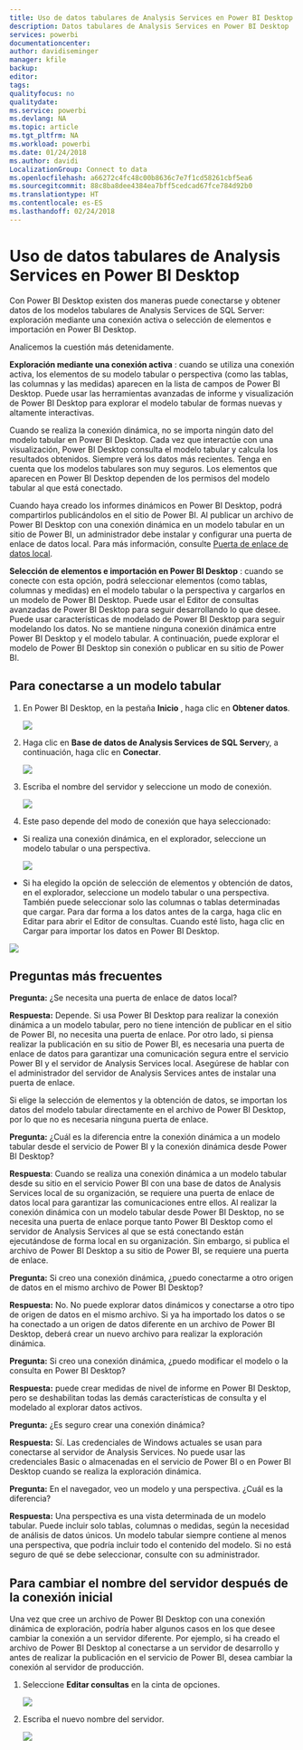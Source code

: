 ```yaml
---
title: Uso de datos tabulares de Analysis Services en Power BI Desktop
description: Datos tabulares de Analysis Services en Power BI Desktop
services: powerbi
documentationcenter: 
author: davidiseminger
manager: kfile
backup: 
editor: 
tags: 
qualityfocus: no
qualitydate: 
ms.service: powerbi
ms.devlang: NA
ms.topic: article
ms.tgt_pltfrm: NA
ms.workload: powerbi
ms.date: 01/24/2018
ms.author: davidi
LocalizationGroup: Connect to data
ms.openlocfilehash: a66272c4fc48c00b8636c7e7f1cd58261cbf5ea6
ms.sourcegitcommit: 88c8ba8dee4384ea7bff5cedcad67fce784d92b0
ms.translationtype: HT
ms.contentlocale: es-ES
ms.lasthandoff: 02/24/2018
---
```

# <a name="using-analysis-services-tabular-data-in-power-bi-desktop"></a>Uso de datos tabulares de Analysis Services en Power BI Desktop
Con Power BI Desktop existen dos maneras puede conectarse y obtener datos de los modelos tabulares de Analysis Services de SQL Server: exploración mediante una conexión activa o selección de elementos e importación en Power BI Desktop.

Analicemos la cuestión más detenidamente.

**Exploración mediante una conexión activa** : cuando se utiliza una conexión activa, los elementos de su modelo tabular o perspectiva (como las tablas, las columnas y las medidas) aparecen en la lista de campos de Power BI Desktop. Puede usar las herramientas avanzadas de informe y visualización de Power BI Desktop para explorar el modelo tabular de formas nuevas y altamente interactivas.

Cuando se realiza la conexión dinámica, no se importa ningún dato del modelo tabular en Power BI Desktop. Cada vez que interactúe con una visualización, Power BI Desktop consulta el modelo tabular y calcula los resultados obtenidos. Siempre verá los datos más recientes. Tenga en cuenta que los modelos tabulares son muy seguros. Los elementos que aparecen en Power BI Desktop dependen de los permisos del modelo tabular al que está conectado.

Cuando haya creado los informes dinámicos en Power BI Desktop, podrá compartirlos publicándolos en el sitio de Power BI. Al publicar un archivo de Power BI Desktop con una conexión dinámica en un modelo tabular en un sitio de Power BI, un administrador debe instalar y configurar una puerta de enlace de datos local. Para más información, consulte [Puerta de enlace de datos local](service-gateway-onprem.md).

**Selección de elementos e importación en Power BI Desktop** : cuando se conecte con esta opción, podrá seleccionar elementos (como tablas, columnas y medidas) en el modelo tabular o la perspectiva y cargarlos en un modelo de Power BI Desktop. Puede usar el Editor de consultas avanzadas de Power BI Desktop para seguir desarrollando lo que desee. Puede usar características de modelado de Power BI Desktop para seguir modelando los datos. No se mantiene ninguna conexión dinámica entre Power BI Desktop y el modelo tabular. A continuación, puede explorar el modelo de Power BI Desktop sin conexión o publicar en su sitio de Power BI.

## <a name="to-connect-to-a-tabular-model"></a>Para conectarse a un modelo tabular
1. En Power BI Desktop, en la pestaña **Inicio** , haga clic en **Obtener datos**.
   
   ![](media/desktop-analysis-services-tabular-data/pbid_sqlas_getdata.png)
2. Haga clic en **Base de datos de Analysis Services de SQL Server**y, a continuación, haga clic en **Conectar**.
   
   ![](media/desktop-analysis-services-tabular-data/pbid_sqlas_getdata_as.png)
3. Escriba el nombre del servidor y seleccione un modo de conexión. 
   
   ![](media/desktop-analysis-services-tabular-data/pbid_sqlas_getdata_as_server.png)
4. Este paso depende del modo de conexión que haya seleccionado:

* Si realiza una conexión dinámica, en el explorador, seleccione un modelo tabular o una perspectiva.
  
  ![](media/desktop-analysis-services-tabular-data/pbid_sqlas_getdata_as_live.png)
* Si ha elegido la opción de selección de elementos y obtención de datos, en el explorador, seleccione un modelo tabular o una perspectiva. También puede seleccionar solo las columnas o tablas determinadas que cargar. Para dar forma a los datos antes de la carga, haga clic en Editar para abrir el Editor de consultas. Cuando esté listo, haga clic en Cargar para importar los datos en Power BI Desktop.

![](media/desktop-analysis-services-tabular-data/pbid_sqlas_getdata_as_select.png)

## <a name="frequently-asked-questions"></a>Preguntas más frecuentes
**Pregunta:** ¿Se necesita una puerta de enlace de datos local?

**Respuesta:** Depende. Si usa Power BI Desktop para realizar la conexión dinámica a un modelo tabular, pero no tiene intención de publicar en el sitio de Power BI, no necesita una puerta de enlace. Por otro lado, si piensa realizar la publicación en su sitio de Power BI, es necesaria una puerta de enlace de datos para garantizar una comunicación segura entre el servicio Power BI y el servidor de Analysis Services local. Asegúrese de hablar con el administrador del servidor de Analysis Services antes de instalar una puerta de enlace.

Si elige la selección de elementos y la obtención de datos, se importan los datos del modelo tabular directamente en el archivo de Power BI Desktop, por lo que no es necesaria ninguna puerta de enlace.

**Pregunta:** ¿Cuál es la diferencia entre la conexión dinámica a un modelo tabular desde el servicio de Power BI y la conexión dinámica desde Power BI Desktop?

**Respuesta**: Cuando se realiza una conexión dinámica a un modelo tabular desde su sitio en el servicio Power BI con una base de datos de Analysis Services local de su organización, se requiere una puerta de enlace de datos local para garantizar las comunicaciones entre ellos. Al realizar la conexión dinámica con un modelo tabular desde Power BI Desktop, no se necesita una puerta de enlace porque tanto Power BI Desktop como el servidor de Analysis Services al que se está conectando están ejecutándose de forma local en su organización. Sin embargo, si publica el archivo de Power BI Desktop a su sitio de Power BI, se requiere una puerta de enlace.

**Pregunta:** Si creo una conexión dinámica, ¿puedo conectarme a otro origen de datos en el mismo archivo de Power BI Desktop?

**Respuesta:** No. No puede explorar datos dinámicos y conectarse a otro tipo de origen de datos en el mismo archivo. Si ya ha importado los datos o se ha conectado a un origen de datos diferente en un archivo de Power BI Desktop, deberá crear un nuevo archivo para realizar la exploración dinámica.

**Pregunta:** Si creo una conexión dinámica, ¿puedo modificar el modelo o la consulta en Power BI Desktop?

**Respuesta:** puede crear medidas de nivel de informe en Power BI Desktop, pero se deshabilitan todas las demás características de consulta y el modelado al explorar datos activos.

**Pregunta:** ¿Es seguro crear una conexión dinámica?

**Respuesta:** Sí. Las credenciales de Windows actuales se usan para conectarse al servidor de Analysis Services. No puede usar las credenciales Basic o almacenadas en el servicio de Power BI o en Power BI Desktop cuando se realiza la exploración dinámica.

**Pregunta:** En el navegador, veo un modelo y una perspectiva. ¿Cuál es la diferencia?

**Respuesta:** Una perspectiva es una vista determinada de un modelo tabular. Puede incluir solo tablas, columnas o medidas, según la necesidad de análisis de datos únicos. Un modelo tabular siempre contiene al menos una perspectiva, que podría incluir todo el contenido del modelo. Si no está seguro de qué se debe seleccionar, consulte con su administrador.

## <a name="to-change-the-server-name-after-initial-connection"></a>Para cambiar el nombre del servidor después de la conexión inicial
Una vez que cree un archivo de Power BI Desktop con una conexión dinámica de exploración, podría haber algunos casos en los que desee cambiar la conexión a un servidor diferente. Por ejemplo, si ha creado el archivo de Power BI Desktop al conectarse a un servidor de desarrollo y antes de realizar la publicación en el servicio de Power BI, desea cambiar la conexión al servidor de producción.

1. Seleccione **Editar consultas** en la cinta de opciones.
   
   ![](media/desktop-analysis-services-tabular-data/pbid_sqlas_chname_editquery.png)
2. Escriba el nuevo nombre del servidor.
   
   ![](media/desktop-analysis-services-tabular-data/pbid_sqlas_chname_dialog.png)

